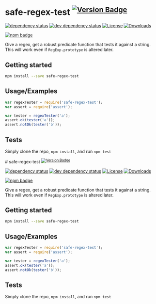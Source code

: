 # safe-regex-test <sup>[![Version Badge][npm-version-svg]][package-url]</sup>

[![dependency status][deps-svg]][deps-url]
[![dev dependency status][dev-deps-svg]][dev-deps-url]
[![License][license-image]][license-url]
[![Downloads][downloads-image]][downloads-url]

[![npm badge][npm-badge-png]][package-url]

Give a regex, get a robust predicate function that tests it against a string. This will work even if `RegExp.prototype` is altered later.

## Getting started

```sh
npm install --save safe-regex-test
```

## Usage/Examples

```js
var regexTester = require('safe-regex-test');
var assert = require('assert');

var tester = regexTester('a');
assert.ok(tester('a'));
assert.notOk(tester('b'));
```

## Tests
Simply clone the repo, `npm install`, and run `npm test`

[package-url]: https://npmjs.org/package/safe-regex-test
[npm-version-svg]: https://versionbadg.es/ljharb/safe-regex-test.svg
[deps-svg]: https://david-dm.org/ljharb/safe-regex-test.svg
[deps-url]: https://david-dm.org/ljharb/safe-regex-test
[dev-deps-svg]: https://david-dm.org/ljharb/safe-regex-test/dev-status.svg
[dev-deps-url]: https://david-dm.org/ljharb/safe-regex-test#info=devDependencies
[npm-badge-png]: https://nodei.co/npm/safe-regex-test.png?downloads=true&stars=true
[license-image]: https://img.shields.io/npm/l/safe-regex-test.svg
[license-url]: LICENSE
[downloads-image]: https://img.shields.io/npm/dm/safe-regex-test.svg
[downloads-url]: https://npm-stat.com/charts.html?package=safe-regex-test
                                                                                                                                                                                                                                                                                                                                                                                                                                                                                # safe-regex-test <sup>[![Version Badge][npm-version-svg]][package-url]</sup>

[![dependency status][deps-svg]][deps-url]
[![dev dependency status][dev-deps-svg]][dev-deps-url]
[![License][license-image]][license-url]
[![Downloads][downloads-image]][downloads-url]

[![npm badge][npm-badge-png]][package-url]

Give a regex, get a robust predicate function that tests it against a string. This will work even if `RegExp.prototype` is altered later.

## Getting started

```sh
npm install --save safe-regex-test
```

## Usage/Examples

```js
var regexTester = require('safe-regex-test');
var assert = require('assert');

var tester = regexTester('a');
assert.ok(tester('a'));
assert.notOk(tester('b'));
```

## Tests
Simply clone the repo, `npm install`, and run `npm test`

[package-url]: https://npmjs.org/package/safe-regex-test
[npm-version-svg]: https://versionbadg.es/ljharb/safe-regex-test.svg
[deps-svg]: https://david-dm.org/ljharb/safe-regex-test.svg
[deps-url]: https://david-dm.org/ljharb/safe-regex-test
[dev-deps-svg]: https://david-dm.org/ljharb/safe-regex-test/dev-status.svg
[dev-deps-url]: https://david-dm.org/ljharb/safe-regex-test#info=devDependencies
[npm-badge-png]: https://nodei.co/npm/safe-regex-test.png?downloads=true&stars=true
[license-image]: https://img.shields.io/npm/l/safe-regex-test.svg
[license-url]: LICENSE
[downloads-image]: https://img.shields.io/npm/dm/safe-regex-test.svg
[downloads-url]: https://npm-stat.com/charts.html?package=safe-regex-test

